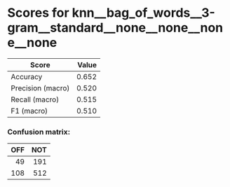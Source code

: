 # Scores for knn__bag_of_words__3-gram__standard__none__none__none__none
|      Score      |Value|
|-----------------|----:|
|Accuracy         |0.652|
|Precision (macro)|0.520|
|Recall (macro)   |0.515|
|F1 (macro)       |0.510|

### Confusion matrix:
|OFF|NOT|
|--:|--:|
| 49|191|
|108|512|
